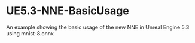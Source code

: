 # UE5.3-NNE-BasicUsage
An example showing the basic usage of the new NNE in Unreal Engine 5.3 using mnist-8.onnx

